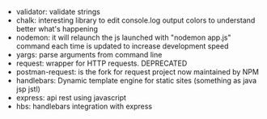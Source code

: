 - validator: validate strings
- chalk: interesting library to edit console.log output colors to understand better what's happening
- nodemon: it will relaunch the js launched with "nodemon app.js" command each time is updated to increase development speed
- yargs: parse arguments from command line
- request: wrapper for HTTP requests. DEPRECATED
- postman-request: is the fork for request project now maintained by NPM
- handlebars: Dynamic template engine for static sites (something as java jsp jstl)
- express: api rest using javascript
- hbs: handlebars integration with express